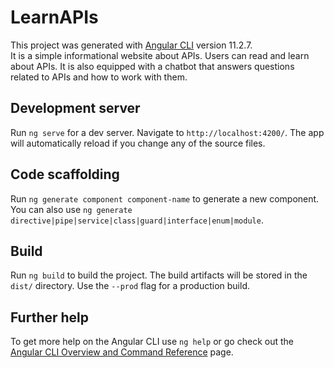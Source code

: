 # LearnAPIs

This project was generated with [Angular CLI](https://github.com/angular/angular-cli) version 11.2.7.<br>
It is a simple informational website about APIs. Users can read and learn about APIs. It is also equipped with a chatbot that answers questions related to APIs and how to work with them.

## Development server

Run `ng serve` for a dev server. Navigate to `http://localhost:4200/`. The app will automatically reload if you change any of the source files.

## Code scaffolding

Run `ng generate component component-name` to generate a new component. You can also use `ng generate directive|pipe|service|class|guard|interface|enum|module`.

## Build

Run `ng build` to build the project. The build artifacts will be stored in the `dist/` directory. Use the `--prod` flag for a production build.

## Further help

To get more help on the Angular CLI use `ng help` or go check out the [Angular CLI Overview and Command Reference](https://angular.io/cli) page.
